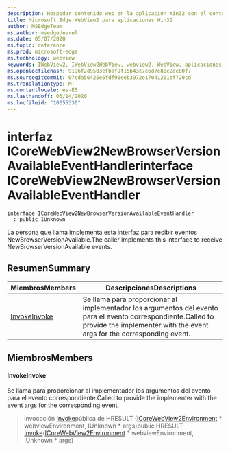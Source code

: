 ```yaml
---
description: Hospedar contenido web en la aplicación Win32 con el control Microsoft Edge WebView2
title: Microsoft Edge WebView2 para aplicaciones Win32
author: MSEdgeTeam
ms.author: msedgedevrel
ms.date: 05/07/2020
ms.topic: reference
ms.prod: microsoft-edge
ms.technology: webview
keywords: IWebView2, IWebView2WebView, webview2, WebView, aplicaciones Win32, Win32, Edge, ICoreWebView2, ICoreWebView2Controller, control de explorador, HTML Edge
ms.openlocfilehash: 9196f2d9503efbaf9f15b43e7e6d7e80c2de00f7
ms.sourcegitcommit: 07cda56425e5fdf90eeb3972e17041261bf720cd
ms.translationtype: MT
ms.contentlocale: es-ES
ms.lasthandoff: 05/14/2020
ms.locfileid: "10655330"
---
```

# <span data-ttu-id="48657-104">interfaz ICoreWebView2NewBrowserVersionAvailableEventHandler</span><span class="sxs-lookup"><span data-stu-id="48657-104">interface ICoreWebView2NewBrowserVersionAvailableEventHandler</span></span> 

```
interface ICoreWebView2NewBrowserVersionAvailableEventHandler
  : public IUnknown
```

<span data-ttu-id="48657-105">La persona que llama implementa esta interfaz para recibir eventos NewBrowserVersionAvailable.</span><span class="sxs-lookup"><span data-stu-id="48657-105">The caller implements this interface to receive NewBrowserVersionAvailable events.</span></span>

## <span data-ttu-id="48657-106">Resumen</span><span class="sxs-lookup"><span data-stu-id="48657-106">Summary</span></span>

 <span data-ttu-id="48657-107">Miembros</span><span class="sxs-lookup"><span data-stu-id="48657-107">Members</span></span>                        | <span data-ttu-id="48657-108">Descripciones</span><span class="sxs-lookup"><span data-stu-id="48657-108">Descriptions</span></span>
--------------------------------|---------------------------------------------
[<span data-ttu-id="48657-109">Invoke</span><span class="sxs-lookup"><span data-stu-id="48657-109">Invoke</span></span>](#invoke) | <span data-ttu-id="48657-110">Se llama para proporcionar al implementador los argumentos del evento para el evento correspondiente.</span><span class="sxs-lookup"><span data-stu-id="48657-110">Called to provide the implementer with the event args for the corresponding event.</span></span>

## <span data-ttu-id="48657-111">Miembros</span><span class="sxs-lookup"><span data-stu-id="48657-111">Members</span></span>

#### <span data-ttu-id="48657-112">Invoke</span><span class="sxs-lookup"><span data-stu-id="48657-112">Invoke</span></span> 

<span data-ttu-id="48657-113">Se llama para proporcionar al implementador los argumentos del evento para el evento correspondiente.</span><span class="sxs-lookup"><span data-stu-id="48657-113">Called to provide the implementer with the event args for the corresponding event.</span></span>

> <span data-ttu-id="48657-114">invocación [Invoke](#invoke)pública de HRESULT ([ICoreWebView2Environment](icorewebview2environment.md) \* webviewEnvironment, IUnknown \* args)</span><span class="sxs-lookup"><span data-stu-id="48657-114">public HRESULT [Invoke](#invoke)([ICoreWebView2Environment](icorewebview2environment.md) \* webviewEnvironment, IUnknown \* args)</span></span>

